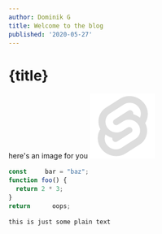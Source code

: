```yaml
---
author: Dominik G
title: Welcome to the blog
published: '2020-05-27'
---
```

# {title}

here's an image for you
![Cool](static/elephant.png)

```js
const     bar = "baz";
function foo() {
  return 2 * 3;
}
return      oops;
```
```
this is just some plain text
```